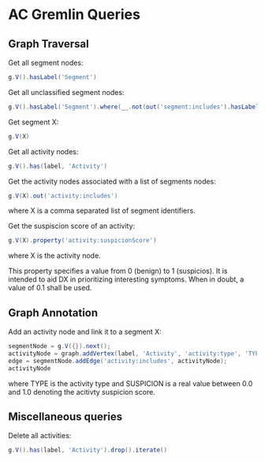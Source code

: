 # AC Gremlin Queries

## Graph Traversal

Get all segment nodes:
```groovy
g.V().hasLabel('Segment')
```

Get all unclassified segment nodes:
```groovy
g.V().hasLabel('Segment').where(__.not(out('segment:includes').hasLabel('Activity')))
```

Get segment X:
```groovy
g.V(X)
```

Get all activity nodes:
```groovy
g.V().has(label, 'Activity')
```

Get the activity nodes associated with a list of segments nodes:
```groovy
g.V(X).out('activity:includes')
```
where X is a comma separated list of segment identifiers.

Get the suspiscion score of an activity:
```groovy
g.V(X).property('activity:suspicionScore')
```
where X is the activity node.

This property specifies a value from 0 (benign) to 1 (suspicios). It
is intended to aid DX in prioritizing interesting symptoms. When in
doubt, a value of 0.1 shall be used.


## Graph Annotation

Add an activity node and link it to a segment X:
```groovy
segmentNode = g.V({}).next();
activityNode = graph.addVertex(label, 'Activity', 'activity:type', 'TYPE', 'activity:suspicionScore', SUSPICION);
edge = segmentNode.addEdge('activity:includes', activityNode);
activityNode
```
where TYPE is the activity type and SUSPICION is a real value between
0.0 and 1.0 denoting the acitivty suspicion score.

## Miscellaneous queries

Delete all activities:
```groovy
g.V().has(label, 'Activity').drop().iterate()
```
